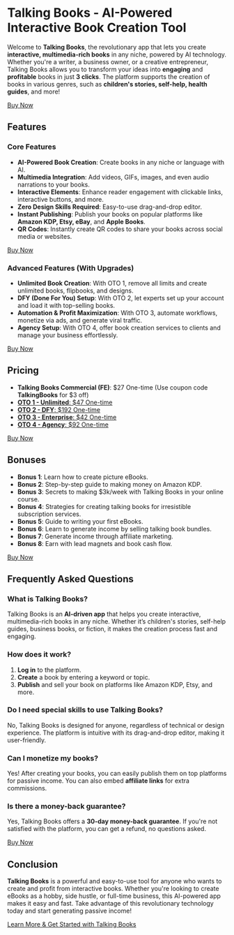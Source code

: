# Talking Books - AI-Powered Interactive Book Creation Tool

Welcome to **Talking Books**, the revolutionary app that lets you create **interactive, multimedia-rich books** in any niche, powered by AI technology. Whether you're a writer, a business owner, or a creative entrepreneur, Talking Books allows you to transform your ideas into **engaging** and **profitable** books in just **3 clicks**. The platform supports the creation of books in various genres, such as **children's stories, self-help, health guides**, and more!

[Buy Now](https://www.jvzoo.com/c/2405737/414903)
## Features

### Core Features
- **AI-Powered Book Creation**: Create books in any niche or language with AI.
- **Multimedia Integration**: Add videos, GIFs, images, and even audio narrations to your books.
- **Interactive Elements**: Enhance reader engagement with clickable links, interactive buttons, and more.
- **Zero Design Skills Required**: Easy-to-use drag-and-drop editor.
- **Instant Publishing**: Publish your books on popular platforms like **Amazon KDP, Etsy, eBay**, and **Apple Books**.
- **QR Codes**: Instantly create QR codes to share your books across social media or websites.

[Buy Now](https://www.jvzoo.com/c/2405737/414903)
### Advanced Features (With Upgrades)
- **Unlimited Book Creation**: With OTO 1, remove all limits and create unlimited books, flipbooks, and designs.
- **DFY (Done For You) Setup**: With OTO 2, let experts set up your account and load it with top-selling books.
- **Automation & Profit Maximization**: With OTO 3, automate workflows, monetize via ads, and generate viral traffic.
- **Agency Setup**: With OTO 4, offer book creation services to clients and manage your business effortlessly.

[Buy Now](https://www.jvzoo.com/c/2405737/414903)
## Pricing
- **Talking Books Commercial (FE)**: $27 One-time (Use coupon code **TalkingBooks** for $3 off)
- [**OTO 1 - Unlimited**: $47 One-time](https://www.jvzoo.com/c/2405737/414529)
- [**OTO 2 - DFY**: $192 One-time](https://jvz1.com/c/2405737/414905)
- [**OTO 3 - Enterprise**: $42 One-time](https://jvz1.com/c/2405737/414529)
- [**OTO 4 - Agency**: $92 One-time](https://jvz1.com/c/2405737/414905)

[Buy Now](https://www.jvzoo.com/c/2405737/414903)
## Bonuses
- **Bonus 1**: Learn how to create picture eBooks.
- **Bonus 2**: Step-by-step guide to making money on Amazon KDP.
- **Bonus 3**: Secrets to making $3k/week with Talking Books in your online course.
- **Bonus 4**: Strategies for creating talking books for irresistible subscription services.
- **Bonus 5**: Guide to writing your first eBooks.
- **Bonus 6**: Learn to generate income by selling talking book bundles.
- **Bonus 7**: Generate income through affiliate marketing.
- **Bonus 8**: Earn with lead magnets and book cash flow.

[Buy Now](https://www.jvzoo.com/c/2405737/414903)
## Frequently Asked Questions

### What is Talking Books?
Talking Books is an **AI-driven app** that helps you create interactive, multimedia-rich books in any niche. Whether it’s children's stories, self-help guides, business books, or fiction, it makes the creation process fast and engaging.

### How does it work?
1. **Log in** to the platform.
2. **Create** a book by entering a keyword or topic.
3. **Publish** and sell your book on platforms like Amazon KDP, Etsy, and more.

### Do I need special skills to use Talking Books?
No, Talking Books is designed for anyone, regardless of technical or design experience. The platform is intuitive with its drag-and-drop editor, making it user-friendly.

### Can I monetize my books?
Yes! After creating your books, you can easily publish them on top platforms for passive income. You can also embed **affiliate links** for extra commissions.

### Is there a money-back guarantee?
Yes, Talking Books offers a **30-day money-back guarantee**. If you're not satisfied with the platform, you can get a refund, no questions asked.

[Buy Now](https://www.jvzoo.com/c/2405737/414903)
## Conclusion

**Talking Books** is a powerful and easy-to-use tool for anyone who wants to create and profit from interactive books. Whether you're looking to create eBooks as a hobby, side hustle, or full-time business, this AI-powered app makes it easy and fast. Take advantage of this revolutionary technology today and start generating passive income!

[Learn More & Get Started with Talking Books](https://graceblogging.com/virtual-commissions-review/)
